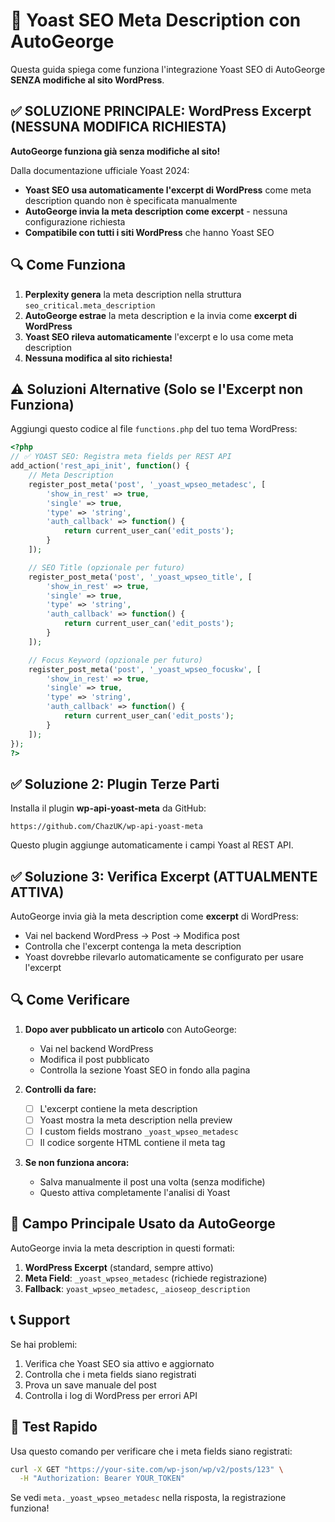 # 🔧 Yoast SEO Meta Description con AutoGeorge

Questa guida spiega come funziona l'integrazione Yoast SEO di AutoGeorge **SENZA modifiche al sito WordPress**.

## ✅ SOLUZIONE PRINCIPALE: WordPress Excerpt (NESSUNA MODIFICA RICHIESTA)

**AutoGeorge funziona già senza modifiche al sito!**

Dalla documentazione ufficiale Yoast 2024:
- **Yoast SEO usa automaticamente l'excerpt di WordPress** come meta description quando non è specificata manualmente
- **AutoGeorge invia la meta description come excerpt** - nessuna configurazione richiesta
- **Compatibile con tutti i siti WordPress** che hanno Yoast SEO

## 🔍 Come Funziona

1. **Perplexity genera** la meta description nella struttura `seo_critical.meta_description`
2. **AutoGeorge estrae** la meta description e la invia come **excerpt di WordPress**
3. **Yoast SEO rileva automaticamente** l'excerpt e lo usa come meta description
4. **Nessuna modifica al sito richiesta!**

## ⚠️ Soluzioni Alternative (Solo se l'Excerpt non Funziona)

Aggiungi questo codice al file `functions.php` del tuo tema WordPress:

```php
<?php
// ✅ YOAST SEO: Registra meta fields per REST API
add_action('rest_api_init', function() {
    // Meta Description
    register_post_meta('post', '_yoast_wpseo_metadesc', [
        'show_in_rest' => true,
        'single' => true,
        'type' => 'string',
        'auth_callback' => function() {
            return current_user_can('edit_posts');
        }
    ]);

    // SEO Title (opzionale per futuro)
    register_post_meta('post', '_yoast_wpseo_title', [
        'show_in_rest' => true,
        'single' => true,
        'type' => 'string',
        'auth_callback' => function() {
            return current_user_can('edit_posts');
        }
    ]);

    // Focus Keyword (opzionale per futuro)
    register_post_meta('post', '_yoast_wpseo_focuskw', [
        'show_in_rest' => true,
        'single' => true,
        'type' => 'string',
        'auth_callback' => function() {
            return current_user_can('edit_posts');
        }
    ]);
});
?>
```

## ✅ Soluzione 2: Plugin Terze Parti

Installa il plugin **wp-api-yoast-meta** da GitHub:
```
https://github.com/ChazUK/wp-api-yoast-meta
```

Questo plugin aggiunge automaticamente i campi Yoast al REST API.

## ✅ Soluzione 3: Verifica Excerpt (ATTUALMENTE ATTIVA)

AutoGeorge invia già la meta description come **excerpt** di WordPress:
- Vai nel backend WordPress → Post → Modifica post
- Controlla che l'excerpt contenga la meta description
- Yoast dovrebbe rilevarlo automaticamente se configurato per usare l'excerpt

## 🔍 Come Verificare

1. **Dopo aver pubblicato un articolo** con AutoGeorge:
   - Vai nel backend WordPress
   - Modifica il post pubblicato
   - Controlla la sezione Yoast SEO in fondo alla pagina

2. **Controlli da fare:**
   - [ ] L'excerpt contiene la meta description
   - [ ] Yoast mostra la meta description nella preview
   - [ ] I custom fields mostrano `_yoast_wpseo_metadesc`
   - [ ] Il codice sorgente HTML contiene il meta tag

3. **Se non funziona ancora:**
   - Salva manualmente il post una volta (senza modifiche)
   - Questo attiva completamente l'analisi di Yoast

## 🎯 Campo Principale Usato da AutoGeorge

AutoGeorge invia la meta description in questi formati:

1. **WordPress Excerpt** (standard, sempre attivo)
2. **Meta Field**: `_yoast_wpseo_metadesc` (richiede registrazione)
3. **Fallback**: `yoast_wpseo_metadesc`, `_aioseop_description`

## 📞 Support

Se hai problemi:
1. Verifica che Yoast SEO sia attivo e aggiornato
2. Controlla che i meta fields siano registrati
3. Prova un save manuale del post
4. Controlla i log di WordPress per errori API

## 🔄 Test Rapido

Usa questo comando per verificare che i meta fields siano registrati:

```bash
curl -X GET "https://your-site.com/wp-json/wp/v2/posts/123" \
  -H "Authorization: Bearer YOUR_TOKEN"
```

Se vedi `meta._yoast_wpseo_metadesc` nella risposta, la registrazione funziona!